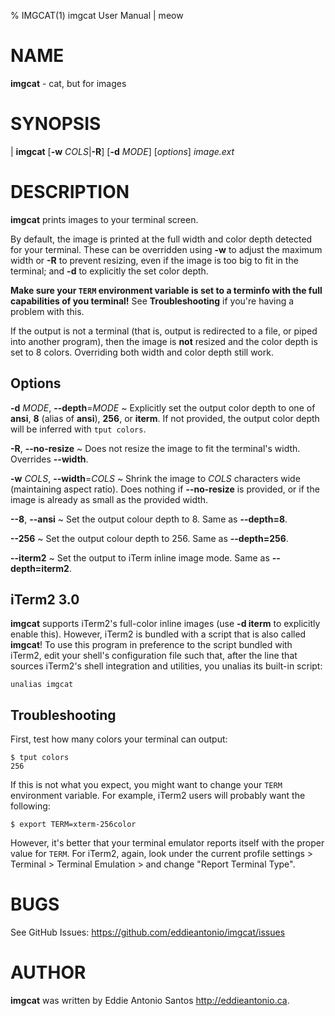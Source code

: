 % IMGCAT(1) imgcat User Manual | meow

# NAME

**imgcat** - cat, but for images

# SYNOPSIS

| **imgcat** \[**-w** _COLS_|**-R**] \[**-d** _MODE_] \[_options_] _image.ext_

# DESCRIPTION

**imgcat** prints images to your terminal screen.

By default, the image is printed at the full width and color depth
detected for your terminal. These can be overridden using **-w** to
adjust the maximum width or **-R** to prevent resizing, even if the
image is too big to fit in the terminal; and **-d** to explicitly the
set color depth.

__Make sure your `TERM` environment variable is set to a terminfo with
the full capabilities of you terminal!__ See **Troubleshooting** if
you're having a problem with this.

If the output is not a terminal (that is, output is redirected to
a file, or piped into another program), then the image is **not**
resized and the color depth is set to 8 colors. Overriding both width
and color depth still work.

## Options

**-d** _MODE_, **--depth**=_MODE_
  ~ Explicitly set the output color depth to one of **ansi**, **8**
  (alias of **ansi**), **256**, or **iterm**. If not provided, the
  output color depth will be inferred with `tput colors`.

**-R**, **--no-resize**
  ~ Does not resize the image to fit the terminal's width. Overrides
  **--width**.

**-w** _COLS_, **--width**=_COLS_
  ~ Shrink the image to _COLS_ characters wide (maintaining aspect ratio).
  Does nothing if **--no-resize** is provided, or if the image is
  already as small as the provided width.

**--8**, **--ansi**
  ~ Set the output colour depth to 8. Same as **--depth=8**.

**--256**
  ~ Set the output colour depth to 256. Same as **--depth=256**.

**--iterm2**
  ~ Set the output to iTerm inline image mode. Same as
  **--depth=iterm2**.


## iTerm2 3.0

**imgcat** supports iTerm2's full-color inline images (use **-d iterm**
to explicitly enable this). However, iTerm2 is bundled with a script
that is also called **imgcat**! To use this program in preference to the
script bundled with iTerm2, edit your shell's configuration file such
that, after the line that sources iTerm2's shell integration and
utilities, you unalias its built-in script:

    unalias imgcat

## Troubleshooting

First, test how many colors your terminal can output:

    $ tput colors
    256

If this is not what you expect, you might want to change your `TERM`
environment variable. For example, iTerm2 users will probably want the
following:

    $ export TERM=xterm-256color

However, it's better that your terminal emulator reports itself with the
proper value for `TERM`. For iTerm2, again, look under the current
profile settings > Terminal > Terminal Emulation > and change "Report
Terminal Type".

# BUGS

See GitHub Issues: <https://github.com/eddieantonio/imgcat/issues>

# AUTHOR

**imgcat** was written by Eddie Antonio Santos <http://eddieantonio.ca>.
